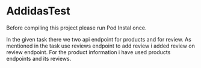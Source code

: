 # AddidasTest
Before compiling this project please run Pod Instal once.

In the given task there we two api endpoint for products and for review. As mentioned in the task use reviews endpoint to add review i added review on review endpoint.
For the product information i have used products endpoints and its reviews.
